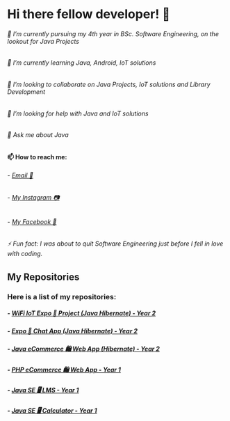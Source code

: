 # Hi there fellow developer! 👋

###### 🔭 I’m currently pursuing my 4th year in BSc. Software Engineering, on the lookout for Java Projects
###### 🌱 I’m currently learning Java, Android, IoT solutions
###### 👯 I’m looking to collaborate on Java Projects, IoT solutions and Library Development
###### 🤔 I’m looking for help with Java and IoT solutions
###### 💬 Ask me about Java

#### 📫 How to reach me: 
###### - [Email 📧](sanjunadelpitiya1@gmail.com)
###### - [My Instagram 📷](https://www.instagram.com/adr.sanjuna.del38/)
###### - [My Facebook 📔](https://www.facebook.com/share/1QeBDeA3Yx/)

###### ⚡ Fun fact: I was about to quit Software Engineering just before I fell in love with coding.

## My Repositories

### Here is a list of my repositories:

##### - [WiFi IoT Expo 📱 Project (Java Hibernate) - Year 2](https://github.com/adreysanjunadel/year2_expo_wifi_iot_project)
##### - [Expo 📱 Chat App (Java Hibernate) - Year 2](https://github.com/adreysanjunadel/year2_expo_hibernate_chatapp)
##### - [Java eCommerce 🛍️ Web App (Hibernate) - Year 2](https://github.com/adreysanjunadel/year2_java_web_hibernate_music_shop)
##### - [PHP eCommerce 🛍️ Web App - Year 1](https://github.com/adreysanjunadel/year1_php_hotel_web_project)
##### - [Java SE 🖥️ LMS - Year 1](https://github.com/adreysanjunadel/year1_java_se_student_lms)
##### - [Java SE 🖥️ Calculator - Year 1](https://github.com/adreysanjunadel/year1_java_se_calculator)
